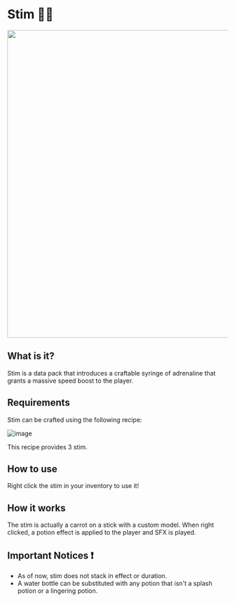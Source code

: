 # Stim 💉🏃
<div align="center">
<img src="https://user-images.githubusercontent.com/42879674/177269674-3d8d323f-0e54-48e4-a2c7-485aedef02d5.png" width="700"/>
</div>

## What is it?
Stim is a data pack that introduces a craftable syringe of adrenaline that grants a massive speed boost to the player.

## Requirements
Stim can be crafted using the following recipe:

![image](https://user-images.githubusercontent.com/42879674/177268267-92d69691-4cbb-4972-ab13-e6a9cea6d501.png)

This recipe provides 3 stim.

## How to use
Right click the stim in your inventory to use it!

## How it works
The stim is actually a carrot on a stick with a custom model. When right clicked, a potion effect is applied to the player and SFX is played.

## Important Notices ❗
- As of now, stim does not stack in effect or duration.
- A water bottle can be substituted with any potion that isn't a splash potion or a lingering potion.
